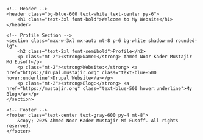 <!DOCTYPE html>
<html lang="en">
<head>
    <meta charset="UTF-8">
    <meta name="viewport" content="width=device-width, initial-scale=1.0">
    <title>Ahmed Noor Kader Mustajir Md Eusoff</title>
    <link rel="stylesheet" href="https://cdn.jsdelivr.net/npm/tailwindcss@2.2.19/dist/tailwind.min.css">
</head>
<body class="bg-gray-100 text-gray-900">
    
    <!-- Header -->
    <header class="bg-blue-600 text-white text-center py-6">
        <h1 class="text-3xl font-bold">Welcome to My Website</h1>
    </header>

    <!-- Profile Section -->
    <section class="max-w-3xl mx-auto mt-8 p-6 bg-white shadow-md rounded-lg">
        <h2 class="text-2xl font-semibold">Profile</h2>
        <p class="mt-2"><strong>Name:</strong> Ahmed Noor Kader Mustajir Md Eusoff</p>
        <p class="mt-2"><strong>Website:</strong> <a href="https://drupal.mustajir.org" class="text-blue-500 hover:underline">Drupal Website</a></p>
        <p class="mt-2"><strong>Blog:</strong> <a href="https://mustajir.org" class="text-blue-500 hover:underline">My Blog</a></p>
    </section>

    <!-- Footer -->
    <footer class="text-center text-gray-600 py-4 mt-8">
        &copy; 2025 Ahmed Noor Kader Mustajir Md Eusoff. All rights reserved.
    </footer>

</body>
</html>
